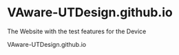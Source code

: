 # VAware-UTDesign.github.io
The Website with the test features for the Device

VAware-UTDesign.github.io
